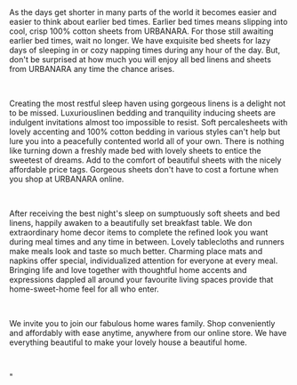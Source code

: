  

As the days get shorter in many parts of the world it becomes easier and easier to think about earlier bed times. Earlier bed times means slipping into cool, crisp 100% cotton sheets from URBANARA. For those still awaiting earlier bed times, wait no longer. We have exquisite bed sheets for lazy days of sleeping in or cozy napping times during any hour of the day. But, don't be surprised at how much you will enjoy all bed linens and sheets from URBANARA any time the chance arises. 

 

Creating the most restful sleep haven using gorgeous linens is a delight not to be missed. Luxuriouslinen bedding and tranquility inducing sheets are indulgent invitations almost too impossible to resist. Soft percalesheets with lovely accenting and 100% cotton bedding in various styles can't help but lure you into a peacefully contented world all of your own. There is nothing like turning down a freshly made bed with lovely sheets to entice the sweetest of dreams. Add to the comfort of beautiful sheets with the nicely affordable price tags. Gorgeous sheets don't have to cost a fortune when you shop at URBANARA online. 

 

After receiving the best night's sleep on sumptuously soft sheets and bed linens, happily awaken to a beautifully set breakfast table. We don extraordinary home decor items to complete the refined look you want during meal times and any time in between. Lovely tablecloths and runners make meals look and taste so much better. Charming place mats and napkins offer special, individualized attention for everyone at every meal. Bringing life and love together with thoughtful home accents and expressions dappled all around your favourite living spaces provide that home-sweet-home feel for all who enter.

 

We invite you to join our fabulous home wares family. Shop conveniently and affordably with ease anytime, anywhere from our online store. We have everything beautiful to make your lovely house a beautiful home.

 

"
